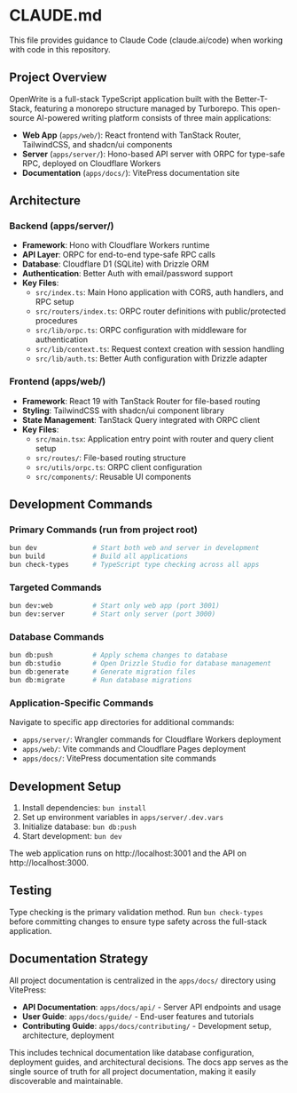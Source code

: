 # CLAUDE.md

This file provides guidance to Claude Code (claude.ai/code) when working with code in this repository.

## Project Overview

OpenWrite is a full-stack TypeScript application built with the Better-T-Stack, featuring a monorepo structure managed by Turborepo. This open-source AI-powered writing platform consists of three main applications:

- **Web App** (`apps/web/`): React frontend with TanStack Router, TailwindCSS, and shadcn/ui components
- **Server** (`apps/server/`): Hono-based API server with ORPC for type-safe RPC, deployed on Cloudflare Workers  
- **Documentation** (`apps/docs/`): VitePress documentation site

## Architecture

### Backend (apps/server/)
- **Framework**: Hono with Cloudflare Workers runtime
- **API Layer**: ORPC for end-to-end type-safe RPC calls
- **Database**: Cloudflare D1 (SQLite) with Drizzle ORM
- **Authentication**: Better Auth with email/password support
- **Key Files**:
  - `src/index.ts`: Main Hono application with CORS, auth handlers, and RPC setup
  - `src/routers/index.ts`: ORPC router definitions with public/protected procedures
  - `src/lib/orpc.ts`: ORPC configuration with middleware for authentication
  - `src/lib/context.ts`: Request context creation with session handling
  - `src/lib/auth.ts`: Better Auth configuration with Drizzle adapter

### Frontend (apps/web/)
- **Framework**: React 19 with TanStack Router for file-based routing
- **Styling**: TailwindCSS with shadcn/ui component library
- **State Management**: TanStack Query integrated with ORPC client
- **Key Files**:
  - `src/main.tsx`: Application entry point with router and query client setup
  - `src/routes/`: File-based routing structure
  - `src/utils/orpc.ts`: ORPC client configuration
  - `src/components/`: Reusable UI components

## Development Commands

### Primary Commands (run from project root)
```bash
bun dev              # Start both web and server in development
bun build            # Build all applications
bun check-types      # TypeScript type checking across all apps
```

### Targeted Commands
```bash
bun dev:web          # Start only web app (port 3001)
bun dev:server       # Start only server (port 3000)
```

### Database Commands
```bash
bun db:push          # Apply schema changes to database
bun db:studio        # Open Drizzle Studio for database management
bun db:generate      # Generate migration files
bun db:migrate       # Run database migrations
```

### Application-Specific Commands
Navigate to specific app directories for additional commands:
- `apps/server/`: Wrangler commands for Cloudflare Workers deployment
- `apps/web/`: Vite commands and Cloudflare Pages deployment
- `apps/docs/`: VitePress documentation site commands

## Development Setup

1. Install dependencies: `bun install`
2. Set up environment variables in `apps/server/.dev.vars`
3. Initialize database: `bun db:push`
4. Start development: `bun dev`

The web application runs on http://localhost:3001 and the API on http://localhost:3000.

## Testing

Type checking is the primary validation method. Run `bun check-types` before committing changes to ensure type safety across the full-stack application.

## Documentation Strategy

All project documentation is centralized in the `apps/docs/` directory using VitePress:

- **API Documentation**: `apps/docs/api/` - Server API endpoints and usage
- **User Guide**: `apps/docs/guide/` - End-user features and tutorials  
- **Contributing Guide**: `apps/docs/contributing/` - Development setup, architecture, deployment

This includes technical documentation like database configuration, deployment guides, and architectural decisions. The docs app serves as the single source of truth for all project documentation, making it easily discoverable and maintainable.